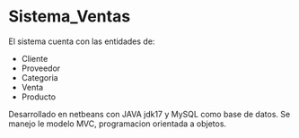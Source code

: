 # Sistema_Ventas

El sistema cuenta con las entidades de:
- Cliente
- Proveedor
- Categoria
- Venta
- Producto


Desarrollado en netbeans con JAVA jdk17 y MySQL como base de datos.
Se manejo le modelo MVC, programacion orientada a objetos.
